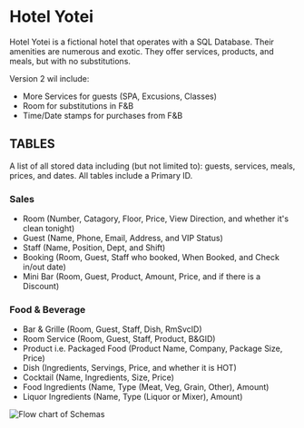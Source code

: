 # Hotel Yotei

Hotel Yotei is a fictional hotel that operates with a SQL Database. Their amenities are numerous and exotic. They offer services, products, and meals, but with no substitutions.

Version 2 wil include: 
* More Services for guests (SPA, Excusions, Classes)
* Room for substitutions in F&B
* Time/Date stamps for purchases from F&B

## TABLES
   A list of all stored data including (but not limited to): guests, services, meals, prices, and dates. All tables include a Primary ID.

### Sales
   * Room (Number, Catagory, Floor, Price, View Direction, and whether it's clean tonight)
   * Guest (Name, Phone, Email, Address, and VIP Status)
   * Staff (Name, Position, Dept, and Shift)
   * Booking (Room, Guest, Staff who booked, When Booked, and Check in/out date)
   * Mini Bar (Room, Guest, Product, Amount, Price, and if there is a Discount)

### Food & Beverage
   * Bar & Grille (Room, Guest, Staff, Dish, RmSvcID)
   * Room Service (Room, Guest, Staff, Product, B&GID)   
   * Product i.e. Packaged Food (Product Name, Company, Package Size, Price)
   * Dish (Ingredients, Servings, Price, and whether it is HOT)
   * Cocktail (Name, Ingredients, Size, Price)
   * Food Ingredients (Name, Type (Meat, Veg, Grain, Other), Amount)
   * Liquor Ingredients (Name, Type (Liquor or Mixer), Amount)

 ![Flow chart of Schemas](https://github.com/user-attachments/assets/0820cacd-42d5-48f1-93cb-c15691ceb121)
